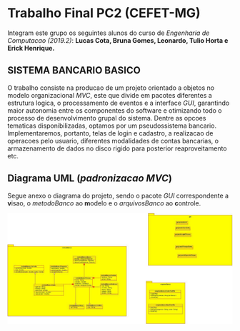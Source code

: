 
# Trabalho Final PC2 (CEFET-MG)
Integram este grupo os seguintes alunos do curso de *Engenharia de Computacao (2019.2)*: **Lucas Cota, Bruna Gomes, Leonardo, Tulio Horta e Erick Henrique.**

## SISTEMA BANCARIO BASICO
O trabalho consiste na producao de um projeto orientado a objetos no modelo organizacional *MVC*, este que divide em pacotes diferentes a estrutura logica, o processamento de eventos e a interface *GUI*, garantindo maior autonomia entre os componentes do software e otimizando todo o processo de desenvolvimento grupal do sistema. Dentre as opcoes tematicas disponibilizadas, optamos por um pseudossistema bancario. Implementaremos, portanto, telas de login e cadastro, a realizacao de operacoes pelo usuario, diferentes modalidades de contas bancarias, o armazenamento de dados no disco rigido para posterior reaproveitamento etc.

## Diagrama UML (*padronizacao MVC*)
Segue anexo o diagrama do projeto, sendo o pacote *GUI* correspondente a **v**isao, o *metodoBanco* ao **m**odelo e o *arquivosBanco* ao **c**ontrole.

![Diagrama UML](photo_2020-11-19_14-27-19.jpg)

